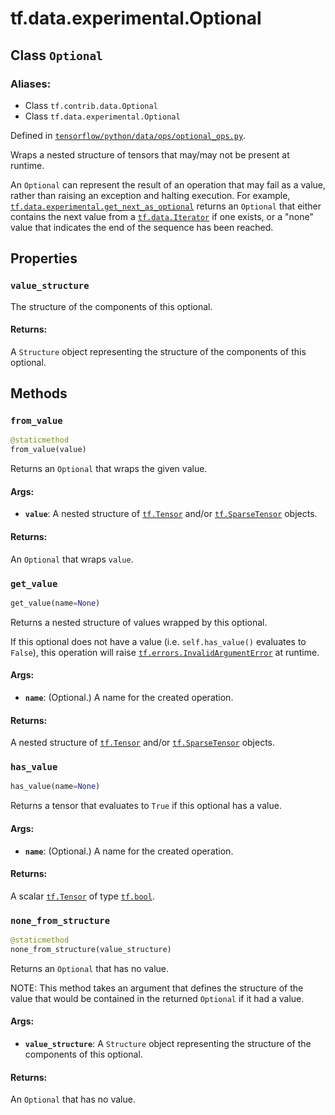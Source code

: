 <div itemscope itemtype="http://developers.google.com/ReferenceObject">
<meta itemprop="name" content="tf.data.experimental.Optional" />
<meta itemprop="path" content="Stable" />
<meta itemprop="property" content="value_structure"/>
<meta itemprop="property" content="from_value"/>
<meta itemprop="property" content="get_value"/>
<meta itemprop="property" content="has_value"/>
<meta itemprop="property" content="none_from_structure"/>
</div>

# tf.data.experimental.Optional

## Class `Optional`



### Aliases:

* Class `tf.contrib.data.Optional`
* Class `tf.data.experimental.Optional`



Defined in [`tensorflow/python/data/ops/optional_ops.py`](/code/stable/tensorflow/python/data/ops/optional_ops.py).

Wraps a nested structure of tensors that may/may not be present at runtime.

An `Optional` can represent the result of an operation that may fail as a
value, rather than raising an exception and halting execution. For example,
<a href="../../../tf/data/experimental/get_next_as_optional.md"><code>tf.data.experimental.get_next_as_optional</code></a> returns an `Optional` that either
contains the next value from a <a href="../../../tf/data/Iterator.md"><code>tf.data.Iterator</code></a> if one exists, or a "none"
value that indicates the end of the sequence has been reached.

## Properties

<h3 id="value_structure"><code>value_structure</code></h3>

The structure of the components of this optional.

#### Returns:

A `Structure` object representing the structure of the components of this
  optional.



## Methods

<h3 id="from_value"><code>from_value</code></h3>

``` python
@staticmethod
from_value(value)
```

Returns an `Optional` that wraps the given value.

#### Args:

* <b>`value`</b>: A nested structure of <a href="../../../tf/Tensor.md"><code>tf.Tensor</code></a> and/or <a href="../../../tf/sparse/SparseTensor.md"><code>tf.SparseTensor</code></a> objects.


#### Returns:

An `Optional` that wraps `value`.

<h3 id="get_value"><code>get_value</code></h3>

``` python
get_value(name=None)
```

Returns a nested structure of values wrapped by this optional.

If this optional does not have a value (i.e. `self.has_value()` evaluates
to `False`), this operation will raise <a href="../../../tf/errors/InvalidArgumentError.md"><code>tf.errors.InvalidArgumentError</code></a>
at runtime.

#### Args:

* <b>`name`</b>: (Optional.) A name for the created operation.


#### Returns:

A nested structure of <a href="../../../tf/Tensor.md"><code>tf.Tensor</code></a> and/or <a href="../../../tf/sparse/SparseTensor.md"><code>tf.SparseTensor</code></a> objects.

<h3 id="has_value"><code>has_value</code></h3>

``` python
has_value(name=None)
```

Returns a tensor that evaluates to `True` if this optional has a value.

#### Args:

* <b>`name`</b>: (Optional.) A name for the created operation.


#### Returns:

A scalar <a href="../../../tf/Tensor.md"><code>tf.Tensor</code></a> of type <a href="../../../tf.md#bool"><code>tf.bool</code></a>.

<h3 id="none_from_structure"><code>none_from_structure</code></h3>

``` python
@staticmethod
none_from_structure(value_structure)
```

Returns an `Optional` that has no value.

NOTE: This method takes an argument that defines the structure of the value
that would be contained in the returned `Optional` if it had a value.

#### Args:

* <b>`value_structure`</b>: A `Structure` object representing the structure of the
    components of this optional.


#### Returns:

An `Optional` that has no value.




